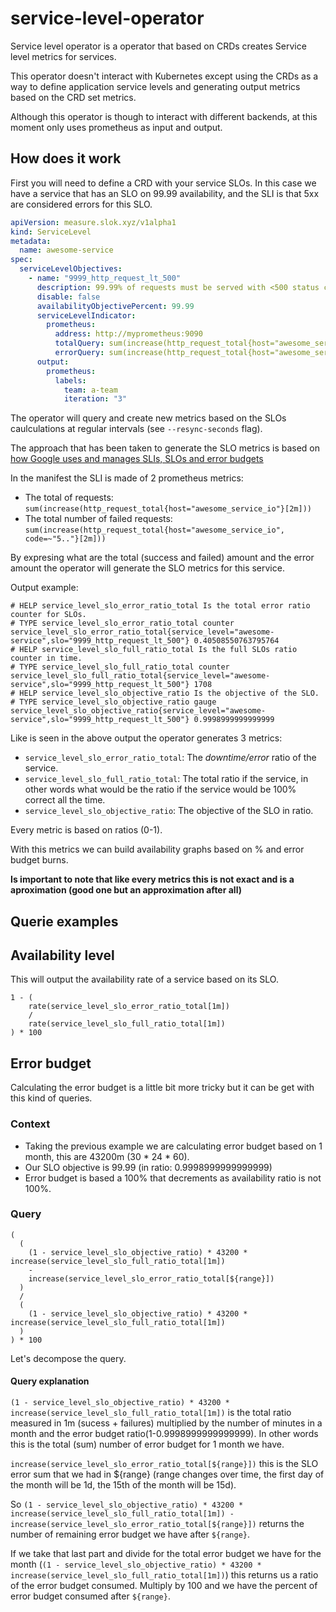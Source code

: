 # service-level-operator

Service level operator is a operator that based on CRDs creates Service level metrics for services.

This operator doesn't interact with Kubernetes except using the CRDs as a way to define application service levels and generating output metrics based on the CRD set metrics.

Although this operator is though to interact with different backends, at this moment only uses prometheus as input and output.

## How does it work

First you will need to define a CRD with your service SLOs. In this case we have a service that has an SLO on 99.99 availability, and the SLI is that 5xx are considered errors for this SLO.

```yaml
apiVersion: measure.slok.xyz/v1alpha1
kind: ServiceLevel
metadata:
  name: awesome-service
spec:
  serviceLevelObjectives:
    - name: "9999_http_request_lt_500"
      description: 99.99% of requests must be served with <500 status code.
      disable: false
      availabilityObjectivePercent: 99.99
      serviceLevelIndicator:
        prometheus:
          address: http://myprometheus:9090
          totalQuery: sum(increase(http_request_total{host="awesome_service_io"}[2m]))
          errorQuery: sum(increase(http_request_total{host="awesome_service_io", code=~"5.."}[2m]))
      output:
        prometheus:
          labels:
            team: a-team
            iteration: "3"
```

The operator will query and create new metrics based on the SLOs caulculations at regular intervals (see `--resync-seconds` flag).

The approach that has been taken to generate the SLO metrics is based on [how Google uses and manages SLIs, SLOs and error budgets][sre-book-slo]

In the manifest the SLI is made of 2 prometheus metrics:

- The total of requests: `sum(increase(http_request_total{host="awesome_service_io"}[2m]))`
- The total number of failed requests: `sum(increase(http_request_total{host="awesome_service_io", code=~"5.."}[2m]))`

By expresing what are the total (success and failed) amount and the error amount the operator will generate the SLO metrics for this service.

Output example:

```text
# HELP service_level_slo_error_ratio_total Is the total error ratio counter for SLOs.
# TYPE service_level_slo_error_ratio_total counter
service_level_slo_error_ratio_total{service_level="awesome-service",slo="9999_http_request_lt_500"} 0.40508550763795764
# HELP service_level_slo_full_ratio_total Is the full SLOs ratio counter in time.
# TYPE service_level_slo_full_ratio_total counter
service_level_slo_full_ratio_total{service_level="awesome-service",slo="9999_http_request_lt_500"} 1708
# HELP service_level_slo_objective_ratio Is the objective of the SLO.
# TYPE service_level_slo_objective_ratio gauge
service_level_slo_objective_ratio{service_level="awesome-service",slo="9999_http_request_lt_500"} 0.9998999999999999
```

Like is seen in the above output the operator generates 3 metrics:

- `service_level_slo_error_ratio_total`: The _downtime/error_ ratio of the service.
- `service_level_slo_full_ratio_total`: The total ratio if the service, in other words what would be the ratio if the service would be 100% correct all the time.
- `service_level_slo_objective_ratio`: The objective of the SLO in ratio.

Every metric is based on ratios (0-1).

With this metrics we can build availability graphs based on % and error budget burns.

**Is important to note that like every metrics this is not exact and is a aproximation (good one but an approximation after all)**

## Querie examples

## Availability level

This will output the availability rate of a service based on its SLO.

```text
1 - (
    rate(service_level_slo_error_ratio_total[1m])
    /
    rate(service_level_slo_full_ratio_total[1m])
) * 100
```

## Error budget

Calculating the error budget is a little bit more tricky but it can be get with this kind of queries.

### Context

- Taking the previous example we are calculating error budget based on 1 month, this are 43200m (30 \* 24 \* 60).
- Our SLO objective is 99.99 (in ratio: 0.9998999999999999)
- Error budget is based a 100% that decrements as availability ratio is not 100%.

### Query

```text
(
  (
    (1 - service_level_slo_objective_ratio) * 43200 * increase(service_level_slo_full_ratio_total[1m])
    -
    increase(service_level_slo_error_ratio_total[${range}])
  )
  /
  (
    (1 - service_level_slo_objective_ratio) * 43200 * increase(service_level_slo_full_ratio_total[1m])
  )
) * 100
```

Let's decompose the query.

#### Query explanation

`(1 - service_level_slo_objective_ratio) * 43200 * increase(service_level_slo_full_ratio_total[1m])` is the total ratio measured in 1m (sucess + failures) multiplied by the number of minutes in a month and the error budget ratio(1-0.9998999999999999). In other words this is the total (sum) number of error budget for 1 month we have.

`increase(service_level_slo_error_ratio_total[${range}])` this is the SLO error sum that we had in ${range} (range changes over time, the first day of the month will be 1d, the 15th of the month will be 15d).

So `(1 - service_level_slo_objective_ratio) * 43200 * increase(service_level_slo_full_ratio_total[1m]) - increase(service_level_slo_error_ratio_total[${range}])` returns the number of remaining error budget we have after `${range}`.

If we take that last part and divide for the total error budget we have for the month (`(1 - service_level_slo_objective_ratio) * 43200 * increase(service_level_slo_full_ratio_total[1m])`) this returns us a ratio of the error budget consumed. Multiply by 100 and we have the percent of error budget consumed after `${range}`.

[sre-book-slo]: https://landing.google.com/sre/book/chapters/service-level-objectives.html
